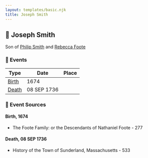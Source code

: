 ```yaml
---
layout: templates/basic.njk
title: Joseph Smith
---
```

## 🔵 Joseph Smith

Son of [Philip Smith](/people/6/61981014) and [Rebecca Foote](/people/3/32470572)

### 📆 Events

Type | Date | Place
------ | ------ | ------
[Birth](#event-4e8da68f-c1fa-416b-826e-81960a0a85c0) | 1674 |
[Death](#event-03d9890d-b926-4c5d-80c6-c791cbb68657) | 08 SEP 1736 |

### 📰 Event Sources

#### <a id="event-4e8da68f-c1fa-416b-826e-81960a0a85c0"></a> Birth, 1674
* The Foote Family: or the Descendants of Nathaniel Foote  - 277

#### <a id="event-03d9890d-b926-4c5d-80c6-c791cbb68657"></a> Death, 08 SEP 1736
* History of the Town of Sunderland, Massachusetts  - 533